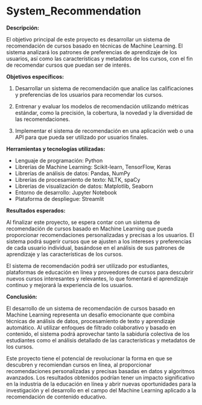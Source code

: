 # System_Recommendation  

**Descripción:**  

El objetivo principal de este proyecto es desarrollar un sistema de recomendación de cursos basado en técnicas de Machine Learning. El sistema analizará los patrones de preferencias de aprendizaje de los usuarios, así como las características y metadatos de los cursos, con el fin de recomendar cursos que puedan ser de interés.  

**Objetivos específicos:**  
1. Desarrollar un sistema de recomendación  que analice las calificaciones y preferencias de los usuarios para recomendar los cursos.

1. Entrenar y evaluar los modelos de recomendación utilizando métricas estándar, como la precisión, la cobertura, la novedad y la diversidad de las recomendaciones.
1. Implementar el sistema de recomendación en una aplicación web o una API para que pueda ser utilizado por usuarios finales.  


**Herramientas y tecnologías utilizadas:**  

- Lenguaje de programación: Python
- Librerías de Machine Learning: Scikit-learn, TensorFlow, Keras
- Librerías de análisis de datos: Pandas, NumPy
- Librerías de procesamiento de texto: NLTK, spaCy
- Librerías de visualización de datos: Matplotlib, Seaborn
- Entorno de desarrollo: Jupyter Notebook
- Plataforma de despliegue: Streamlit

**Resultados esperados:**  

Al finalizar este proyecto, se espera contar con un sistema de recomendación de cursos basado en Machine Learning que pueda proporcionar recomendaciones personalizadas y precisas a los usuarios. El sistema podrá sugerir cursos que se ajusten a los intereses y preferencias de cada usuario individual, basándose en el análisis de sus patrones de aprendizaje y las características de los cursos.  

El sistema de recomendación podrá ser utilizado por estudiantes, plataformas de educación en línea y proveedores de cursos para descubrir nuevos cursos interesantes y relevantes, lo que fomentará el aprendizaje continuo y mejorará la experiencia de los usuarios.  

**Conclusión:**  

El desarrollo de un sistema de recomendación de cursos basado en Machine Learning representa un desafío emocionante que combina técnicas de análisis de datos, procesamiento de texto y aprendizaje automático. Al utilizar enfoques de filtrado colaborativo y basado en contenido, el sistema podrá aprovechar tanto la sabiduría colectiva de los estudiantes como el análisis detallado de las características y metadatos de los cursos.  

Este proyecto tiene el potencial de revolucionar la forma en que se descubren y recomiendan cursos en línea, al proporcionar recomendaciones personalizadas y precisas basadas en datos y algoritmos avanzados. Los resultados obtenidos podrían tener un impacto significativo en la industria de la educación en línea y abrir nuevas oportunidades para la investigación y el desarrollo en el campo del Machine Learning aplicado a la recomendación de contenido educativo.  
